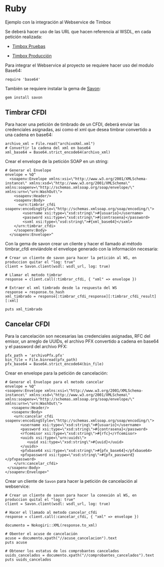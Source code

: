 # Ruby
Ejemplo con la integración al Webservice de Timbox

Se deberá hacer uso de las URL que hacen referencia al WSDL, en cada petición realizada:

- [Timbox Pruebas](https://staging.ws.timbox.com.mx/timbrado/wsdl)

- [Timbox Producción](https://sistema.timbox.com.mx/timbrado/wsdl)

Para integrar el Webservice al proyecto se requiere hacer uso del modulo Base64:

```
require 'base64'
```

También se requiere instalar la gema de [Savon](http://savonrb.com/):

```
gem install savon
```

## Timbrar CFDI
Para hacer una petición de timbrado de un CFDI, deberá enviar las credenciales asignadas, asi como el xml que desea timbrar convertido a una cadena en base64:
```
archivo_xml = File.read("archivoXml.xml")
# Convertir la cadena del xml en base64
xml_base64 = Base64.strict_encode64(archivo_xml)
```
Crear el envelope de la petición SOAP en un string:
```
# Generar el Envelope
envelope = %Q^
  <soapenv:Envelope xmlns:xsi=\"http://www.w3.org/2001/XMLSchema-instance\" xmlns:xsd=\"http://www.w3.org/2001/XMLSchema\" xmlns:soapenv=\"http://schemas.xmlsoap.org/soap/envelope/\" xmlns:urn=\"urn:WashOut\">
    <soapenv:Header/>
    <soapenv:Body>
      <urn:timbrar_cfdi soapenv:encodingStyle=\"http://schemas.xmlsoap.org/soap/encoding/\">
        <username xsi:type=\"xsd:string\">#{usuario}</username>
        <password xsi:type=\"xsd:string\">#{contrasena}</password>
        <sxml xsi:type=\"xsd:string\">#{xml_base64}</sxml>
    </urn:timbrar_cfdi>
    </soapenv:Body>
  </soapenv:Envelope>^
```
Con la gema de savon crear un cliente y hacer el llamado al método timbrar_cfdi enviándole el envelope generado con la información necesaria:

```
# Crear un cliente de savon para hacer la petición al WS, en produccion quitar el "log: true"
client = Savon.client(wsdl: wsdl_url, log: true)

# Llamar el metodo timbrar
response = client.call(:timbrar_cfdi, { "xml" => envelope })

# Extraer el xml timbrado desde la respuesta del WS
response = response.to_hash
xml_timbrado = response[:timbrar_cfdi_response][:timbrar_cfdi_result][:xml]

puts xml_timbrado
```

## Cancelar CFDI
Para la cancelación son necesarias las credenciales asignadas, RFC del emisor, un arreglo de UUIDs, el archivo PFX convertido a cadena en base64 y el password del archivo PFX:
```
pfx_path = 'archivoPfx.pfx'
bin_file = File.binread(pfx_path)
pfx_base64 = Base64.strict_encode64(bin_file)
```
Crear en envelope para la petición de cancelación:
```
# Generar el Envelope para el metodo cancelar
envelope = %Q^
<soapenv:Envelope xmlns:xsi=\"http://www.w3.org/2001/XMLSchema-instance\" xmlns:xsd=\"http://www.w3.org/2001/XMLSchema\" xmlns:soapenv=\"http://schemas.xmlsoap.org/soap/envelope/\" xmlns:urn=\"urn:WashOut\">
   <soapenv:Header/>
   <soapenv:Body>
    <urn:cancelar_cfdi soapenv:encodingStyle=\"http://schemas.xmlsoap.org/soap/encoding/\">
       <username xsi:type=\"xsd:string\">#{usuario}</username>
       <password xsi:type=\"xsd:string\">#{contrasena}</password>
       <rfcemisor xsi:type=\"xsd:string\">#{rfc}</rfcemisor>
       <uuids xsi:type=\"urn:uuids\">
          <uuid xsi:type=\"xsd:string\">#{uuid}</uuid>
       </uuids>
       <pfxbase64 xsi:type=\"xsd:string\">#{pfx_base64}</pfxbase64>
       <pfxpassword xsi:type=\"xsd:string\">#{pfx_password}</pfxpassword>
    </urn:cancelar_cfdi>
 </soapenv:Body>
</soapenv:Envelope>^
```
Crear un cliente de `Savon` para hacer la petición de cancelación al webservice:
```
# Crear un cliente de savon para hacer la conexión al WS, en produccion quital el "log: true"
client = Savon.client(wsdl: wsdl_url, log: true)

# Hacer el llamado al metodo cancelar_cfdi
response = client.call(:cancelar_cfdi, { "xml" => envelope })

documento = Nokogiri::XML(response.to_xml)

# Obenter el acuse de cancelación
acuse = documento.xpath("//acuse_cancelacion").text
puts acuse

# Obtener los estatus de los comprobantes cancelados
uuids_cancelados = documento.xpath("//comprobantes_cancelados").text
puts uuids_cancelados
```

